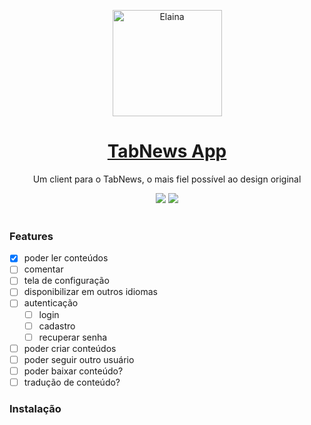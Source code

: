 <p align="center">
  <a href="https://www.tabnews.com.br">
    <img src="https://imgur.com/qmYnQdN.jpg" height="170" width="175" alt="Elaina" />
  </a>
</p>

<h1 align="center">
    <a href="https://discord.gg/EpHNSmr3F8">TabNews App</a>
</h1>
<p align="center">Um client para o TabNews, o mais fiel possível ao design original</p>

<div align="center">
  <img src="https://img.shields.io/static/v1?label=license&message=MIT&color=blue&style=for-the-badge"/>
  <img src="https://img.shields.io/static/v1?label=status&message=construction&color=success&style=for-the-badge"/>
</div> 

### Features
- [x] poder ler conteúdos
- [ ] comentar
- [ ] tela de configuração
- [ ] disponibilizar em outros idiomas
- [ ] autenticação
  - [ ] login
  - [ ] cadastro
  - [ ] recuperar senha
- [ ] poder criar conteúdos
- [ ] poder seguir outro usuário
- [ ] poder baixar conteúdo?
- [ ] tradução de conteúdo?

### Instalação

